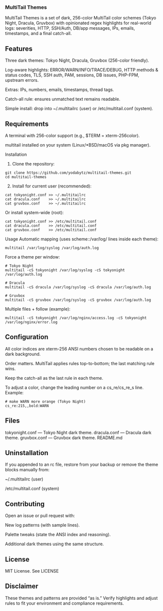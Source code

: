 ### MultiTail Themes
MultiTail Themes is a set of dark, 256-color MultiTail color schemes (Tokyo Night, Dracula, Gruvbox) with opinionated regex highlights for real-world logs: severities, HTTP, SSH/Auth, DB/app messages, IPs, emails, timestamps, and a final catch-all.

## Features
Three dark themes: Tokyo Night, Dracula, Gruvbox (256-color friendly).

Log-aware highlights: ERROR/WARN/INFO/TRACE/DEBUG, HTTP methods & status codes, TLS, SSH auth, PAM, sessions, DB issues, PHP-FPM, upstream errors.

Extras: IPs, numbers, emails, timestamps, thread tags.

Catch-all rule: ensures unmatched text remains readable.

Simple install: drop into ~/.multitailrc (user) or /etc/multitail.conf (system).

## Requirements
A terminal with 256-color support (e.g., $TERM = xterm-256color).

multitail installed on your system (Linux/*BSD/macOS via pkg manager).

Installation
1. Clone the repository:
```
git clone https://github.com/yodabytz/multitail-themes.git
cd multitail-themes
```
2. Install for current user (recommended):
```
cat tokyonight.conf >> ~/.multitailrc
cat dracula.conf    >> ~/.multitailrc
cat gruvbox.conf    >> ~/.multitailrc
```
Or install system-wide (root):
```
cat tokyonight.conf >> /etc/multitail.conf
cat dracula.conf    >> /etc/multitail.conf
cat gruvbox.conf    >> /etc/multitail.conf
```
Usage
Automatic mapping (uses scheme:<name>:/var/log/ lines inside each theme):
```
multitail /var/log/syslog /var/log/auth.log
```
Force a theme per window:
```
# Tokyo Night
multitail -cS tokyonight /var/log/syslog -cS tokyonight /var/log/auth.log

# Dracula
multitail -cS dracula /var/log/syslog -cS dracula /var/log/auth.log

# Gruvbox
multitail -cS gruvbox /var/log/syslog -cS gruvbox /var/log/auth.log
```
Multiple files + follow (example):
```
multitail -cS tokyonight /var/log/nginx/access.log -cS tokyonight /var/log/nginx/error.log
```
## Configuration
All color indices are xterm-256 ANSI numbers chosen to be readable on a dark background.

Order matters. MultiTail applies rules top-to-bottom; the last matching rule wins.

Keep the catch-all as the last rule in each theme.

To adjust a color, change the leading number on a cs_re/cs_re_s line. Example:
```
# make WARN more orange (Tokyo Night)
cs_re:215,,bold:WARN
```
## Files
tokyonight.conf — Tokyo Night dark theme.
dracula.conf — Dracula dark theme.
gruvbox.conf — Gruvbox dark theme.
README.md

## Uninstallation
If you appended to an rc file, restore from your backup or remove the theme blocks manually from:

~/.multitailrc (user)

/etc/multitail.conf (system)

## Contributing
Open an issue or pull request with:

New log patterns (with sample lines).

Palette tweaks (state the ANSI index and reasoning).

Additional dark themes using the same structure.

## License
MIT License. See LICENSE

## Disclaimer
These themes and patterns are provided “as is.” Verify highlights and adjust rules to fit your environment and compliance requirements.
